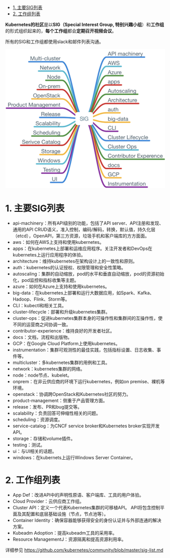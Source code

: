 
<!-- @import "[TOC]" {cmd="toc" depthFrom=1 depthTo=6 orderedList=false} -->

<!-- code_chunk_output -->

- [1. 主要SIG列表](#1-主要sig列表)
- [2. 工作组列表](#2-工作组列表)

<!-- /code_chunk_output -->

**Kubernetes的社区**是以**SIG（Special Interest Group, 特别兴趣小组**）和**工作组**的形式组织起来的，**每个工作组**都会**定期召开视频会议**。

所有的SIG和工作组都使用slack和邮件列表沟通。

![2019-09-10-20-03-48.png](./images/2019-09-10-20-03-48.png)

# 1. 主要SIG列表

* api\-machinery：所有API级别的功能，包括了API server、API注册和发现、通用的API CRUD语义，准入控制，编码/解码，转换，默认值，持久化层（etcd），OpenAPI，第三方资源，垃圾手机和客户端库的方方面面。
* aws：如何在AWS上支持和使用kubernetes。
* apps：在kubernetes上部署和运维应用程序。关注开发者和DevOps在kubernetes上运行应用程序的体验。
* architecture：维持kubernetes在架构设计上的一致性和原则。
* auth：kubernetes的认证授权、权限管理和安全性策略。
* autoscaling：集群的自动缩放，pod的水平和垂直自动缩放，pod的资源初始化，pod监控和指标收集等主题。
* azure：如何在Azure上支持和使用kubernetes。
* big\-data：在kubernetes上部署和运行大数据应用，如Spark、Kafka、Hadoop、Flink、Storm等。
* CLI：kubectl和相关工具。
* cluster\-lifecycle：部署和升级kubernetes集群。
* cluster\-ops：促进kubernetes集群本身的可操作性和集群间的互操作性，使不同的运营商之间协调一致。
* contributor-experience：维持良好的开发者社区。
* docs：文档，流程和出版物。
* GCP：在Google Cloud Platform上使用kubernetes。
* instrumentation：集群可观测性的最佳实践，包括指标设置、日志收集、事件等。
* multicluster：多kubernetes集群的用例和工具。
* network：kubernetes集群的网络。
* node：node节点、kubelet。
* onprem：在非云供应商的环境下运行kubernetes，例如on premise、裸机等环境。
* openstack：协调跨OpenStack和Kubernetes社区的努力。
* product\-management：侧重于产品管理方面。
* release：发布、PR和bug提交等。
* scalability：负责回答可伸缩性相关的问题。
* scheduling：资源调度。
* service\-catalog：为CNCF service broker和Kubernetes broker实现开发API。
* storage：存储和volume插件。
* testing：测试。
* ui：与UI相关的话题。
* windows：在kubernets上运行Windows Server Container。

# 2. 工作组列表

* App Def：改进API中的声明性原语、客户端库、工具的用户体验。
* Cloud Provider：云供应商工作组。
* Cluster API：定义一个代表Kubernetes集群的可移植API。 API将包含控制平面及其配置和底层基础设施（节点，节点池等）。
* Container Identity：确保容器能够获得安全的身份认证并与外部连通的解决方案。
* Kubeadm Adoption：提高kubeadm工具的采用率。
* Resource ManagementJ：资源隔离和提高资源利用率。

详细参见 https://github.com/kubernetes/community/blob/master/sig-list.md